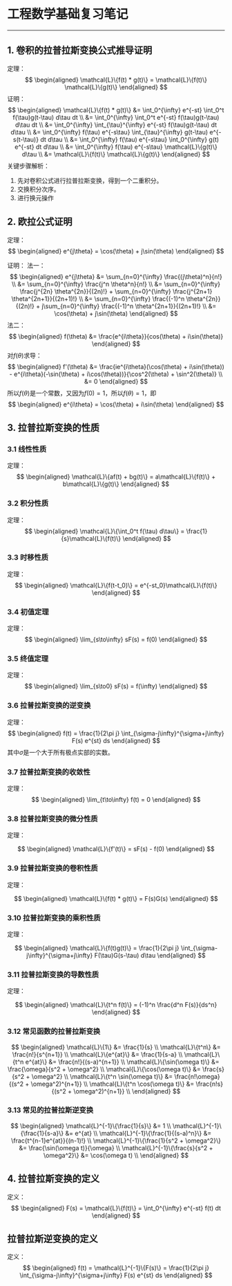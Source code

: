 # 工程数学基础复习笔记
---
## 1. 卷积的拉普拉斯变换公式推导证明

定理：
$$
\begin{aligned}
\mathcal{L}\{f(t) * g(t)\} = \mathcal{L}\{f(t)\} \mathcal{L}\{g(t)\}
\end{aligned}
$$
证明：
$$
\begin{aligned}
\mathcal{L}\{f(t) * g(t)\} &= \int_0^{\infty} e^{-st} \int_0^t f(\tau)g(t-\tau) d\tau dt \\
&= \int_0^{\infty} \int_0^t e^{-st} f(\tau)g(t-\tau) d\tau dt \\
&= \int_0^{\infty} \int_{\tau}^{\infty} e^{-st} f(\tau)g(t-\tau) dt d\tau \\
&= \int_0^{\infty} f(\tau) e^{-s\tau} \int_{\tau}^{\infty} g(t-\tau) e^{-s(t-\tau)} dt d\tau \\
&= \int_0^{\infty} f(\tau) e^{-s\tau} \int_0^{\infty} g(t) e^{-st} dt d\tau \\
&= \int_0^{\infty} f(\tau) e^{-s\tau} \mathcal{L}\{g(t)\} d\tau \\
&= \mathcal{L}\{f(t)\} \mathcal{L}\{g(t)\}
\end{aligned}
$$
关键步骤解析：
1. 先对卷积公式进行拉普拉斯变换，得到一个二重积分。
2. 交换积分次序。
3. 进行换元操作

## 2. 欧拉公式证明

定理：
$$
\begin{aligned}
e^{j\theta} = \cos(\theta) + j\sin(\theta)
\end{aligned}
$$

证明：
法一：
$$
\begin{aligned}
e^{j\theta} &= \sum_{n=0}^{\infty} \frac{(j\theta)^n}{n!} \\
&= \sum_{n=0}^{\infty} \frac{j^n \theta^n}{n!} \\
&= \sum_{n=0}^{\infty} \frac{j^{2n} \theta^{2n}}{(2n)!} + \sum_{n=0}^{\infty} \frac{j^{2n+1} \theta^{2n+1}}{(2n+1)!} \\
&= \sum_{n=0}^{\infty} \frac{(-1)^n \theta^{2n}}{(2n)!} + j\sum_{n=0}^{\infty} \frac{(-1)^n \theta^{2n+1}}{(2n+1)!} \\
&= \cos(\theta) + j\sin(\theta)
\end{aligned}
$$
法二：
$$
\begin{aligned}
f(\theta) &= \frac{e^{i\theta}}{cos(\theta) + i\sin(\theta)}
\end{aligned}
$$
对$f(\theta)$求导：
$$
\begin{aligned}
f'(\theta) &= \frac{ie^{i\theta}(\cos(\theta) + i\sin(\theta)) - e^{i\theta}(-\sin(\theta) + i\cos(\theta))}{\cos^2(\theta) + \sin^2(\theta)} \\
&= 0
\end{aligned}
$$
所以$f(\theta)$是一个常数，又因为$f(0) = 1$，所以$f(\theta) = 1$，即
$$
\begin{aligned}
e^{i\theta} = \cos(\theta) + i\sin(\theta)
\end{aligned}
$$

## 3. 拉普拉斯变换的性质

### 3.1 线性性质

定理：
$$
\begin{aligned}
\mathcal{L}\{af(t) + bg(t)\} = a\mathcal{L}\{f(t)\} + b\mathcal{L}\{g(t)\}
\end{aligned}
$$

### 3.2 积分性质

定理：
$$
\begin{aligned}
\mathcal{L}\{\int_0^t f(\tau) d\tau\} = \frac{1}{s}\mathcal{L}\{f(t)\}
\end{aligned}
$$

### 3.3 时移性质

定理：
$$
\begin{aligned}
\mathcal{L}\{f(t-t_0)\} = e^{-st_0}\mathcal{L}\{f(t)\}
\end{aligned}
$$

### 3.4 初值定理

定理：
$$
\begin{aligned}
\lim_{s\to\infty} sF(s) = f(0)
\end{aligned}
$$

### 3.5 终值定理

定理：
$$
\begin{aligned}
\lim_{s\to0} sF(s) = f(\infty)
\end{aligned}
$$

### 3.6 拉普拉斯变换的逆变换

定理：
$$
\begin{aligned}
f(t) = \frac{1}{2\pi j} \int_{\sigma-j\infty}^{\sigma+j\infty} F(s) e^{st} ds
\end{aligned}
$$
其中$\sigma$是一个大于所有极点实部的实数。


### 3.7 拉普拉斯变换的收敛性

定理：
$$
\begin{aligned}
\lim_{t\to\infty} f(t) = 0
\end{aligned}
$$

### 3.8 拉普拉斯变换的微分性质

定理：

$$
\begin{aligned}
\mathcal{L}\{f'(t)\} = sF(s) - f(0)
\end{aligned}
$$

### 3.9 拉普拉斯变换的卷积性质

定理：

$$
\begin{aligned}
\mathcal{L}\{f(t) * g(t)\} = F(s)G(s)
\end{aligned}
$$

### 3.10 拉普拉斯变换的乘积性质

定理：

$$
\begin{aligned}
\mathcal{L}\{f(t)g(t)\} = \frac{1}{2\pi j} \int_{\sigma-j\infty}^{\sigma+j\infty} F(\tau)G(s-\tau) d\tau
\end{aligned}
$$

### 3.11 拉普拉斯变换的导数性质

定理：

$$
\begin{aligned}
\mathcal{L}\{t^n f(t)\} = (-1)^n \frac{d^n F(s)}{ds^n}
\end{aligned}
$$

### 3.12 常见函数的拉普拉斯变换

$$
\begin{aligned}
\mathcal{L}\{1\} &= \frac{1}{s} \\
\mathcal{L}\{t^n\} &= \frac{n!}{s^{n+1}} \\
\mathcal{L}\{e^{at}\} &= \frac{1}{s-a} \\
\mathcal{L}\{t^n e^{at}\} &= \frac{n!}{(s-a)^{n+1}} \\
\mathcal{L}\{\sin(\omega t)\} &= \frac{\omega}{s^2 + \omega^2} \\
\mathcal{L}\{\cos(\omega t)\} &= \frac{s}{s^2 + \omega^2} \\
\mathcal{L}\{t^n \sin(\omega t)\} &= \frac{n!\omega}{(s^2 + \omega^2)^{n+1}} \\
\mathcal{L}\{t^n \cos(\omega t)\} &= \frac{n!s}{(s^2 + \omega^2)^{n+1}} \\
\end{aligned}
$$

### 3.13 常见的拉普拉斯逆变换

$$
\begin{aligned}
\mathcal{L}^{-1}\{\frac{1}{s}\} &= 1 \\
\mathcal{L}^{-1}\{\frac{1}{s-a}\} &= e^{at} \\
\mathcal{L}^{-1}\{\frac{1}{(s-a)^n}\} &= \frac{t^{n-1}e^{at}}{(n-1)!} \\
\mathcal{L}^{-1}\{\frac{1}{s^2 + \omega^2}\} &= \frac{\sin(\omega t)}{\omega} \\
\mathcal{L}^{-1}\{\frac{s}{s^2 + \omega^2}\} &= \cos(\omega t) \\
\end{aligned}
$$

## 4. 拉普拉斯变换的定义

定义：
$$
\begin{aligned}
F(s) = \mathcal{L}\{f(t)\} = \int_0^{\infty} e^{-st} f(t) dt
\end{aligned}
$$

## 拉普拉斯逆变换的定义
定义：
$$
\begin{aligned}
f(t) = \mathcal{L}^{-1}\{F(s)\} = \frac{1}{2\pi j} \int_{\sigma-j\infty}^{\sigma+j\infty} F(s) e^{st} ds
\end{aligned}
$$ 



